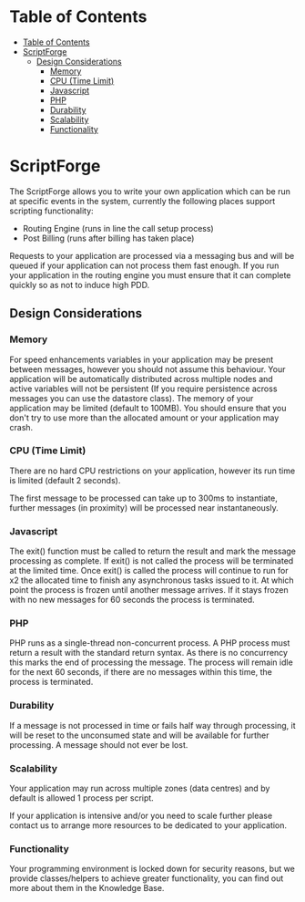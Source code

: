 # Table of Contents

* [Table of Contents](#table-of-contents)
* [ScriptForge](#scriptforge)
  * [Design Considerations](#design-considerations)
    * [Memory](#memory)
    * [CPU (Time Limit)](#cpu-(time-limit))
    * [Javascript](#javascript)
    * [PHP](#php)
    * [Durability](#durability)
    * [Scalability](#scalability)
    * [Functionality](#functionality)


# ScriptForge

The ScriptForge allows you to write your own application which can be run at specific events in the system, currently the following places support scripting functionality:

* Routing Engine (runs in line the call setup process)
* Post Billing (runs after billing has taken place)

Requests to your application are processed via a messaging bus and will be queued if your application can not process them fast enough. If you run your application in the routing engine you must ensure that it can complete quickly so as not to induce high PDD.

## Design Considerations

### Memory

For speed enhancements variables in your application may be present between messages, however you should not assume this behaviour. Your application will be automatically distributed across multiple nodes and active variables will not be persistent (If you require persistence across messages you can use the datastore class). The memory of your application may be limited (default to 100MB). You should ensure that you don't try to use more than the allocated amount or your application may crash.

### CPU (Time Limit)

There are no hard CPU restrictions on your application, however its run time is limited (default 2 seconds).

The first message to be processed can take up to 300ms to instantiate, further messages (in proximity) will be processed near instantaneously.

### Javascript

The exit() function must be called to return the result and mark the message processing as complete. If exit() is not called the process will be terminated at the limited time. Once exit() is called the process will continue to run for x2 the allocated time to finish any asynchronous tasks issued to it. At which point the process is frozen until another message arrives. If it stays frozen with no new messages for 60 seconds the process is terminated.

### PHP

PHP runs as a single-thread non-concurrent process. A PHP process must return a result with the standard return syntax. As there is no concurrency this marks the end of processing the message. The process will remain idle for the next 60 seconds, if there are no messages within this time, the process is terminated.

### Durability

If a message is not processed in time or fails half way through processing, it will be reset to the unconsumed state and will be available for further processing. A message should not ever be lost.

### Scalability

Your application may run across multiple zones (data centres) and by default is allowed 1 process per script.

If your application is intensive and/or you need to scale further please contact us to arrange more resources to be dedicated to your application.

### Functionality

Your programming environment is locked down for security reasons, but we provide classes/helpers to achieve greater functionality, you can find out more about them in the Knowledge Base.

